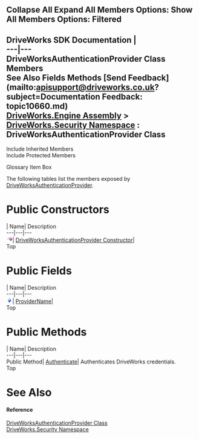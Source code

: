 Collapse All Expand All Members Options: Show All  Members Options: Filtered   
---  
DriveWorks SDK Documentation  |   
---|---  
DriveWorksAuthenticationProvider Class Members   
See Also Fields Methods [Send Feedback](mailto:apisupport@driveworks.co.uk?subject=Documentation Feedback: topic10660.md)  
[DriveWorks.Engine Assembly](topic2156.md) > [DriveWorks.Security Namespace](topic10574.md) : DriveWorksAuthenticationProvider Class  
---  
  
Include Inherited Members    
Include Protected Members  


Glossary Item Box

The following tables list the members exposed by [DriveWorksAuthenticationProvider](topic10660.md).

# Public Constructors

| Name| Description  
---|---|---  
![Public Constructor](dotnetimages/publicConstructor.gif)| [DriveWorksAuthenticationProvider Constructor](topic10666.md)|   
Top

# Public Fields

| Name| Description  
---|---|---  
![Public Field](dotnetimages/publicField.gif)| [ProviderName](topic10668.md)|   
Top

# Public Methods

| Name| Description  
---|---|---  
Public Method| [Authenticate](topic10667.md)| Authenticates DriveWorks credentials.   
Top

# See Also

#### Reference

[DriveWorksAuthenticationProvider Class](topic10660.md)   
[DriveWorks.Security Namespace](topic10574.md)


